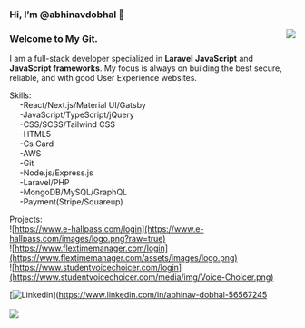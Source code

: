 ### Hi, I’m @abhinavdobhal 👋
<img align="right" src="https://github-readme-stats.vercel.app/api?username=abhinavdobhal&theme=react&show_icons=true&count_private=true" />
<h3>Welcome to My Git.</h3>
<p>I am a full-stack developer specialized in <b>Laravel</b> <b>JavaScript</b> and <b>JavaScript frameworks</b>. My focus is always on building the best secure, 
reliable, and with good User Experience websites.</p>

Skills:<br>
&emsp;    -React/Next.js/Material UI/Gatsby<br>
&emsp;    -JavaScript/TypeScript/jQuery<br>
&emsp;    -CSS/SCSS/Tailwind CSS<br>
&emsp;    -HTML5<br>
&emsp;    -Cs Card<br>
&emsp;    -AWS<br>
&emsp;    -Git<br>
&emsp;    -Node.js/Express.js<br>
&emsp;    -Laravel/PHP<br>
&emsp;    -MongoDB/MySQL/GraphQL<br>
&emsp;    -Payment(Stripe/Squareup)<br>

Projects:<br>
![https://www.e-hallpass.com/login](https://www.e-hallpass.com/images/logo.png?raw=true)<br>
![https://www.flextimemanager.com/login](https://www.flextimemanager.com/assets/images/logo.png)<br>
![https://www.studentvoicechoicer.com/login](https://www.studentvoicechoicer.com/media/img/Voice-Choicer.png)<br>



[![Linkedin](https://img.shields.io/badge/-LinkedIn-blue?style=flat&logo=Linkedin&logoColor=white)](https://www.linkedin.com/in/abhinav-dobhal-56567245<br/><br/>
<img align="center" src="https://github-readme-stats.vercel.app/api/top-langs/?username=anuraghazra&exclude_repo=github-readme-stats,anuraghazra.github.io" />
<!--
**AbhinavDobhal/abhinavdobhal** is a ✨ _special_ ✨ repository because its `README.md` (this file) appears on your GitHub profile.
-->
